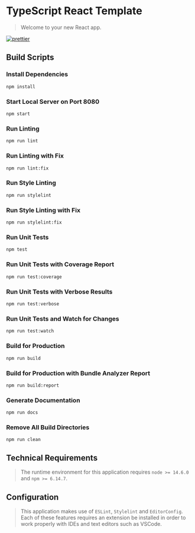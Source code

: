 # TypeScript React Template
> Welcome to your new React app.

[![prettier](https://img.shields.io/badge/code_style-prettier-ff69b4.svg)](https://prettier.io/)

## Build Scripts

### Install Dependencies
```
npm install
```

### Start Local Server on Port 8080
```
npm start
```

### Run Linting
```
npm run lint
```

### Run Linting with Fix
```
npm run lint:fix
```

### Run Style Linting
```
npm run stylelint
```

### Run Style Linting with Fix
```
npm run stylelint:fix
```

### Run Unit Tests
```
npm test
```

### Run Unit Tests with Coverage Report
```
npm run test:coverage
```

### Run Unit Tests with Verbose Results
```
npm run test:verbose
```

### Run Unit Tests and Watch for Changes
```
npm run test:watch
```

### Build for Production
```
npm run build
```

### Build for Production with Bundle Analyzer Report
```
npm run build:report
```

### Generate Documentation
```
npm run docs
```

### Remove All Build Directories
```
npm run clean
```

## Technical Requirements
> The runtime environment for this application requires `node >= 14.6.0` and `npm >= 6.14.7`.

## Configuration
> This application makes use of `ESLint`, `Stylelint` and `EditorConfig`. Each of these features requires
> an extension be installed in order to work properly with IDEs and text editors such as VSCode.
